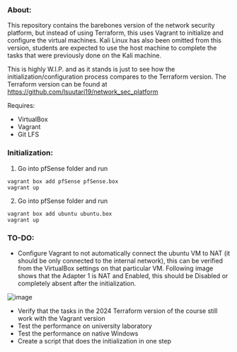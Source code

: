 ### About:
This repository contains the barebones version of the network security platform, but instead of using Terraform, this uses Vagrant to initialize and configure the virtual machines.
Kali Linux has also been omitted from this version, students are expected to use the host machine to complete the tasks that were previously done on the Kali machine.

This is highly W.I.P. and as it stands is just to see how the initialization/configuration process compares to the Terraform version.
The Terraform version can be found at https://github.com/lsuutari19/network_sec_platform

Requires:
- VirtualBox
- Vagrant
- Git LFS

### Initialization:
1. Go into pfSense folder and run 
```
vagrant box add pfSense pfSense.box
vagrant up
```

2. Go into pfSense folder and run 
```
vagrant box add ubuntu ubuntu.box
vagrant up
```

### TO-DO:
- Configure Vagrant to not automatically connect the ubuntu VM to NAT (it should be only connected to the internal network), this can be verified from the VirtualBox settings on that particular VM. Following image shows that the Adapter 1 is NAT and Enabled, this should be Disabled or completely absent after the initialization.

![image](https://github.com/lsuutari19/vagrant_netwseclab/assets/55877405/ca84bf4d-e3b8-4c61-ae03-b5431e83c826)
- Verify that the tasks in the 2024 Terraform version of the course still work with the Vagrant version
- Test the performance on university laboratory
- Test the performance on native Windows
- Create a script that does the initialization in one step

